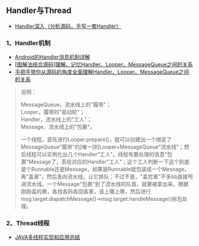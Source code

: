 ## Handler与Thread
- [Handler深入（分析源码，手写一套Handler）](https://www.jianshu.com/p/91aa90886347)


### 1、Handler机制
- [Android的Handler消息机制详解](http://www.jianshu.com/p/c21a15aec3b1)
- [[图解法结合源码]理解、记忆Handler、Looper、MessageQueue之间的关系](http://blog.csdn.net/Shenpibaipao/article/details/70214927)
- [手把手带你从源码的角度全面理解Handler、Looper、MessageQueue之间的关系](http://blog.csdn.net/yang_song_song/article/details/76212532)

> 说明：
>
> MessageQueue，流水线上的"履带"；  
Looper，履带的"驱动轮"；  
Handler，流水线上的"工人"；  
Message，流水线上的"包裹"。  
>
> 一个线程，首先进行Looper.prepare()，就可以创建出一个绑定了MessageQueue"履带"的[唯一]的Looper+MessageQueue"流水线"；然后线程可以实例化出几个Handler"工人"。线程有要处理的信息"包裹"Message了，丢给对应的Handler"工人"；这个工人判断一下这个到底是个Runnable还是Message，如果是Runnable就包装成一个Message，再"盖章"，然后丢向流水线，让它排队；不过不是，"盖完章"不多bb直接甩进流水线。一个Message"包裹"到了流水线的队首，就要被拿出来，根据刚刚盖的章，各找各妈各回各家，该上哪上哪，然后进行msg.target.diapatchMessage()->msg.target.handleMessage()拆包处理。


### 2、Thread线程
- [JAVA多线程实现和应用总结](http://www.cnblogs.com/yezhenhan/archive/2010/01/09/2317636.html)



